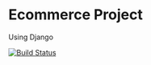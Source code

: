 # Ecommerce Project

Using Django

[![Build Status](https://travis-ci.org/SHIVVYLOU/Surfers-Paradise.svg?branch=master)](https://travis-ci.org/SHIVVYLOU/Surfers-Paradise)